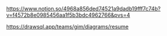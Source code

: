 https://www.notion.so/4968a856ded74521a9dadb19fff7c74b?v=f4572b8e0985456aa1f5b3bdc4962766&pvs=4


https://drawsql.app/teams/gim/diagrams/resume
